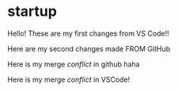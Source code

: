 # startup

Hello! These are my first changes from VS Code!!

Here are my second changes made FROM GitHub

Here is my merge *conflict* in github haha

Here is my merge *conflict* in VSCode!